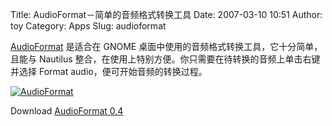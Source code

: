 Title: AudioFormat－简单的音频格式转换工具
Date: 2007-03-10 10:51
Author: toy
Category: Apps
Slug: audioformat

[AudioFormat](http://koti.welho.com/jpakaste/audioformat/) 是适合在
GNOME 桌面中使用的音频格式转换工具，它十分简单，且能与 Nautilus
整合，在使用上特别方便。你只需要在待转换的音频上单击右键并选择 Format
audio，便可开始音频的转换过程。

[![AudioFormat](http://i.linuxtoy.org/i/2007/03/audioformat_s.png)](http://i.linuxtoy.org/i/2007/03/audioformat.png)

Download [AudioFormat
0.4](http://www.juripakaste.fi/store/dl/audioformat-0.4.tar.bz2)

